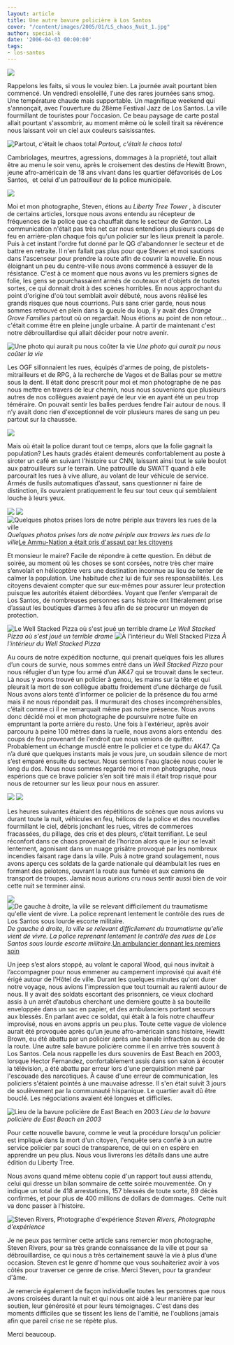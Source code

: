 ```yaml
---
layout: article
title: Une autre bavure policière à Los Santos
cover: "/content/images/2005/01/LS_chaos_Nuit_1.jpg"
author: special-k
date: '2006-04-03 00:00:00'
tags:
- los-santos
---
```


![](/content/images/2005/01/Los_Santos_Sunset_Downtown.jpg)

Rappelons les faits, si vous le voulez bien. La journée avait pourtant bien commencé. Un vendredi ensoleillé, l'une des rares journées sans smog. Une température chaude mais supportable. Un magnifique weekend qui s'annonçait, avec l'ouverture du 28ème Festival Jazz de Los Santos. La ville fourmillant de touristes pour l'occasion. Ce beau paysage de carte postal allait pourtant s'assombrir, au moment même où le soleil tirait sa révérence nous laissant voir un ciel aux couleurs saisissantes.

![Partout, c'était le chaos total](/content/images/2005/01/LS_chaos_Nuit_2.jpg)
_Partout, c'était le chaos total_

Cambriolages, meurtres, agressions, dommages à la propriété, tout allait être au menu le soir venu, après le croisement des destins de Hewitt Brown, jeune afro-américain de 18 ans vivant dans les quartier défavorisés de Los Santos,&nbsp; et celui d'un patrouilleur de la police municipale.

![](/content/images/2005/01/LS_chaos_Nuit_1.jpg)

Moi et mon photographe, Steven, étions au _Liberty Tree Tower_ , à discuter de certains articles, lorsque nous avons entendu au récepteur de fréquences de la police que ça chauffait dans le secteur de _Ganton_. La communication n'était pas très net car nous entendions plusieurs coups de feu en arrière-plan chaque fois qu'un policier sur les lieux prenait la parole. Puis à cet instant l'ordre fut donné par le QG d'abandonner le secteur et de battre en retraite. Il n'en fallait pas plus pour que Steven et moi sautions dans l'ascenseur pour prendre la route afin de couvrir la nouvelle. En nous éloignant un peu du centre-ville nous avons commencé à essuyer de la résistance. C'est à ce moment que nous avons vu les premiers signes de folie, les gens se pourchassaient armés de couteaux et d'objets de toutes sortes, ce qui donnait droit à des scènes horribles. En nous approchant du point d'origine d'où tout semblait avoir débuté, nous avons réalisé les grands risques que nous courrions. Puis sans crier garde, nous nous sommes retrouvé en plein dans la gueule du loup, il y avait des _Orange Grove Families_ partout où on regardait. Nous étions au point de non retour... c'était comme être en pleine jungle urbaine. À partir de maintenant c'est notre débrouillardise qui allait décider pour notre avenir.

![Une photo qui aurait pu nous coûter la vie](/content/images/2005/01/LS_OGF_feu.jpg)
_Une photo qui aurait pu nous coûter la vie_

Les OGF sillonnaient les rues, équipés d'armes de poing, de pistolets-mitrailleurs et de RPG, à la recherche de Vagos et de Ballas pour se mettre sous la dent. Il était donc prescrit pour moi et mon photographe de ne pas nous mettre en travers de leur chemin, nous nous souvenions que plusieurs autres de nos collègues avaient payé de leur vie en ayant été un peu trop téméraire. On pouvait sentir les balles perdues fendre l’air autour de nous. Il n’y avait donc rien d'exceptionnel de voir plusieurs mares de sang un peu partout sur la chaussée.

![](/content/images/2005/01/LSPD_Swatt.jpg)

Mais où était la police durant tout ce temps, alors que la folie gagnait la population? Les hauts gradés étaient demeurés confortablement au poste à siroter un café en suivant l'histoire sur CNN, laissant ainsi tout le sale boulot aux patrouilleurs sur le terrain. Une patrouille du SWATT quand à elle parcourait les rues à vive allure, au volant de leur véhicule de service. Armés de fusils automatiques d’assaut, sans questionner ni faire de distinction, ils ouvraient pratiquement le feu sur tout ceux qui semblaient louche à leurs yeux.

![](/content/images/2005/01/Super_GT_en_morceau.jpg)
![](/content/images/2005/01/Auto_en_feu.jpg)
![Quelques photos prises lors de notre périple aux travers les rues de la ville](/content/images/2005/01/Bagarre_sur_autoroute.jpg)
_Quelques photos prises lors de notre périple aux travers les rues de la ville_[Le Ammu-Nation a était pris d'assaut par les citoyens](/content/images/2005/01/LS_Ammu-Nation.jpg)

Et monsieur le maire? Facile de répondre à cette question. En début de soirée, au moment où les choses se sont corsées, notre très cher maire s’envolait en hélicoptère vers une destination inconnue au lieu de tenter de calmer la population. Une habitude chez lui de fuir ses responsabilités. Les citoyens devaient compter que sur eux-mêmes pour assurer leur protection puisque les autorités étaient débordées. Voyant que l’enfer s’emparait de Los Santos, de nombreuses personnes sans histoire ont littéralement prise d’assaut les boutiques d’armes à feu afin de se procurer un moyen de protection.

![Le Well Stacked Pizza où s'est joué un terrible drame](/content/images/2005/01/LSPD_copmurder_1.jpg)
_Le Well Stacked Pizza où s'est joué un terrible drame_[](/content/images/2005/01/LSPD_copmurder_2.jpg)
![À l'intérieur du Well Stacked Pizza](/content/images/2005/01/LSPD_copmurder_3.jpg)
_À l'intérieur du Well Stacked Pizza_

Au cours de notre expédition nocturne, qui prenait quelques fois les allures d’un cours de survie, nous sommes entré dans un _Well Stacked Pizza_ pour nous réfugier d’un type fou armé d’un AK47 qui se trouvait dans le secteur.&nbsp; Là nous y avons trouvé un policier à genou, les mains sur la tête et qui pleurait la mort de son collègue abattu froidement d’une décharge de fusil. Nous avons alors tenté d’informer ce policier de la présence du fou armé mais il ne nous répondait pas. Il murmurait des choses incompréhensibles, c’était comme ci il ne remarquait même pas notre présence. Nous avons donc décidé moi et mon photographe de poursuivre notre fuite en empruntant la porte arrière du resto. Une fois à l'extérieur, après avoir parcouru à peine 100 mètres dans la ruelle, nous avons alors entendu&nbsp; des coups de feu provenant de l'endroit que nous venions de quitter. Probablement un échange musclé entre le policier et ce type du AK47. Ça n’a duré que quelques instants mais je vous jure, un soudain silence de mort s’est emparé ensuite du secteur. Nous sentions l'eau glacée nous couler le long du dos. Nous nous sommes regardé moi et mon photographe, nous espérions que ce brave policier s’en soit tiré mais il était trop risqué pour nous de retourner sur les lieux pour nous en assurer.

![](/content/images/2005/01/LS_chaos_Nuit_3.jpg)
![](/content/images/2005/01/News_van_en_feu.jpg)

Les heures suivantes étaient des répétitions de scènes que nous avions vu durant toute la nuit, véhicules en feu, hélicos de la police et des nouvelles fourmillant le ciel, débris jonchant les rues, vitres de commerces fracassées, du pillage, des cris et des pleurs, c’était terrifiant. Le seul réconfort dans ce chaos provenait de l’horizon alors que le jour se levait lentement, agonisant dans un nuage grisâtre provoqué par les nombreux incendies faisant rage dans la ville. Puis à notre grand soulagement, nous avons aperçu ces soldats de la garde nationale qui déambulait les rues en formant des pelotons, ouvrant la route aux fumée et aux camions de transport de troupes. Jamais nous aurions cru nous sentir aussi bien de voir cette nuit se terminer ainsi.

![](/content/images/2005/01/LS_chaos_Matin_1.jpg)
![De gauche à droite, la ville se relevant difficilement du traumatisme qu'elle vient de vivre. La police reprenant lentement le contrôle des rues de Los Santos sous lourde escorte militaire.](/content/images/2005/01/LS_convoi_blinde.jpg)
_De gauche à droite, la ville se relevant difficilement du traumatisme qu'elle vient de vivre. La police reprenant lentement le contrôle des rues de Los Santos sous lourde escorte militaire._[Un ambulancier donnant les premiers soin](/content/images/2005/01/LS_paramedic_secour.jpg)

Un jeep s’est alors stoppé, au volant le caporal Wood, qui nous invitait à l’accompagner pour nous emmener au campement improvisé qui avait été érigé autour de l’Hôtel de ville. Durant les quelques minutes qu'ont durer notre voyage, nous avions l'impression que tout tournait au ralenti autour de nous. Il y avait des soldats escortant des prisonniers, ce vieux clochard assis à un arrêt d’autobus cherchant une dernière goutte à sa bouteille enveloppée dans un sac en papier, et des ambulanciers portant secours aux blessés. En parlant avec ce soldat, qui était à la fois notre chauffeur improvisé, nous en avons appris un peu plus. Toute cette vague de violence aurait été provoquée après qu’un jeune afro-américain sans histoire, Hewitt Brown, eu été abattu par un policier après une banale infraction au code de la route. Une autre sale bavure policière comme il en arrive très souvent à Los Santos. Cela nous rappelle les durs souvenirs de East Beach en 2003, lorsque Hector Fernandez, confortablement assis dans son salon à écouter la télévision, a été abattu par erreur lors d'une perquisition mené par l'escouade des narcotiques. À cause d'une erreur de communication, les policiers s'étaient pointés à une mauvaise adresse. Il s'en était suivit 3 jours de soulèvement par la communauté hispanique. Le quartier avait dû être bouclé. Les négociations avaient été longues et difficiles.

![Lieu de la bavure policière de East Beach en 2003](/content/images/2005/01/LS_Bavure_Policiere.jpg)
_Lieu de la bavure policière de East Beach en 2003_

Pour cette nouvelle bavure, comme le veut la procédure lorsqu'un policier est impliqué dans la mort d'un citoyen, l'enquête sera confié à un autre service policier par souci de transparence, de qui on en espère en apprendre un peu plus. Nous vous livrerons les détails dans une autre édition du Liberty Tree.

Nous avons quand même obtenu copie d'un rapport tout aussi attendu, celui qui dresse un bilan sommaire de cette soirée mouvementée. On y indique un total de 418 arrestations, 157 blessés de toute sorte, 89 décès confirmés, et pour plus de 400 millions de dollars de dommages.&nbsp; Cette nuit va donc passer à l'histoire.

![Steven Rivers, Photographe d'expérience](/content/images/2005/01/Steven_photographe.jpg)
_Steven Rivers, Photographe d'expérience_

Je ne peux pas terminer cette article sans remercier mon photographe, Steven Rivers, pour sa très grande connaissance de la ville et pour sa débrouillardise, ce qui nous a très certainement sauvé la vie à plus d’une occasion. Steven est le genre d'homme que vous souhaiteriez avoir à vos côtés pour traverser ce genre de crise. Merci Steven, pour ta grandeur d'âme.

Je remercie également de façon individuelle toutes les personnes que nous avons croisées durant la nuit et qui nous ont aidé à leur manière par leur soutien, leur générosité et pour leurs témoignages. C'est dans des moments difficiles que se tissent les liens de l'amitié, ne l'oublions jamais afin que pareil crise ne se répète plus.

Merci beaucoup.